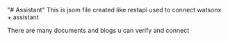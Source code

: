 "# Assistant" 
This is jsom file created like restapi used to connect watsonx + assistant

There are many documents and blogs u can verify and connect 
